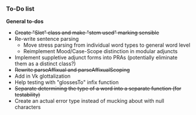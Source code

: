 ### To-Do list

 **General to-dos**
 
 - ~~Create "Slot" class and make "stem used" marking sensible~~
 - Re-write sentence parsing
    - Move stress parsing from individual word types to general word level
    - Reimplement Mood/Case-Scope distinction in modular adjuncts
 - Implement suppletive adjunct forms into PRAs (potentially eliminate them as a distinct class?)
 - ~~Rewrite parseAffixual and parseAffixualScoping~~
 - Add in Vk glottalization
 - Help testing with "glossesTo" infix function
 - ~~Separate determining the type of a word into a separate function (for testability)~~
 - Create an actual error type instead of mucking about with null characters